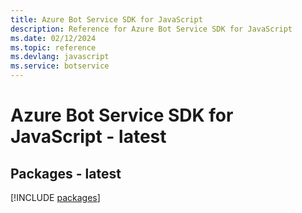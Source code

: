 ```yaml
---
title: Azure Bot Service SDK for JavaScript
description: Reference for Azure Bot Service SDK for JavaScript
ms.date: 02/12/2024
ms.topic: reference
ms.devlang: javascript
ms.service: botservice
---
```

# Azure Bot Service SDK for JavaScript - latest
## Packages - latest
[!INCLUDE [packages](bot-service-index.md)]
